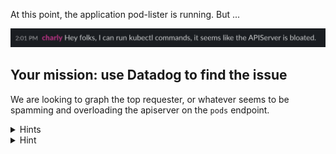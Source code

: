 At this point, the application pod-lister is running. But ...

![Screenshot of Kubernetes Dashboard](./assets/apiserver_spam.png)

## Your mission: use Datadog to find the issue

We are looking to graph the top requester, or whatever seems to
be spamming and overloading the apiserver on the `pods` endpoint.

<details>
<summary>Hints</summary>
The [Kubernetes audit logs](https://app.datadoghq.com/logs/analytics?agg_m=&agg_q=%40usr.name&agg_t=count&analyticsOptions=%5B%22bars%22%5D&cols=core_host%2Ccore_service&index=main&live=true&messageDisplay=expanded-md&panel=%22%22&query=source%3Akubernetes.audit+%40usr.name%3A%22system%3Aserviceaccount%3Adefault%3Apod-lister%22&stream_sort=desc) that we added earlier can be helpful to audit
whoever is making calls to the apiserver. You can use facets to filter on a
specific resources, URI or requester.<br/><br/>

Then click on "Analytics" in the logs view to display the log query as a metric:
![switch to Analytics button](./assets/logs_analytics.png)

</details>

<details>
<summary>Hint</summary>

[Click here](https://app.datadoghq.com/logs/analytics?agg_m=&agg_q=%40usr.name&agg_t=count&analyticsOptions=%5B%22bars%22%5D&event&index=&live=true&query=%40http.url_details.path%3A%22%2Fapi%2Fv1%2Fpods%22&stream_sort=desc&viz=timeseries) to view all the requests on the `/api/v1/pods` endpoint grouped by the user. 

Can you identify now the spammer who is overlading the apiserver?

![Group logs by user](./assets/logs_analytics_query.png)
</summary>

## Your mission: fix the problem

Find a way to fix the issue and implement it! For this one you will have to find
the source code of this application in the `assets/workshop-assets/apps` directory, and look at
a way to fix and replace this spammy call by something else.

<details>
<summary>Fix/Explanation</summary>
You can find in the application source code that it's listing pods with 2
methods: the first one is using a `List` request in a loop every second and the
other one is using a Kubernetes informer (a watch) which is only getting updates
whenever a pod is modified in Kubernetes, rather than requesting the list of all
pods all the time.<br/><br/>

In the source code this behavior is toggled by an env variable `USE_WATCH`, so
try to patch that in your `pod-lister` deployment and watch for the difference
in throughput to the apiserver.<br/><br/>

We included a sample patch as a solution:<br/><br/>
`kubectl patch deployment pod-lister --patch="$(cat assets/workshop-assets/apps/fixes/pod-lister-fix.yaml)"`{{copy}}
</details>
